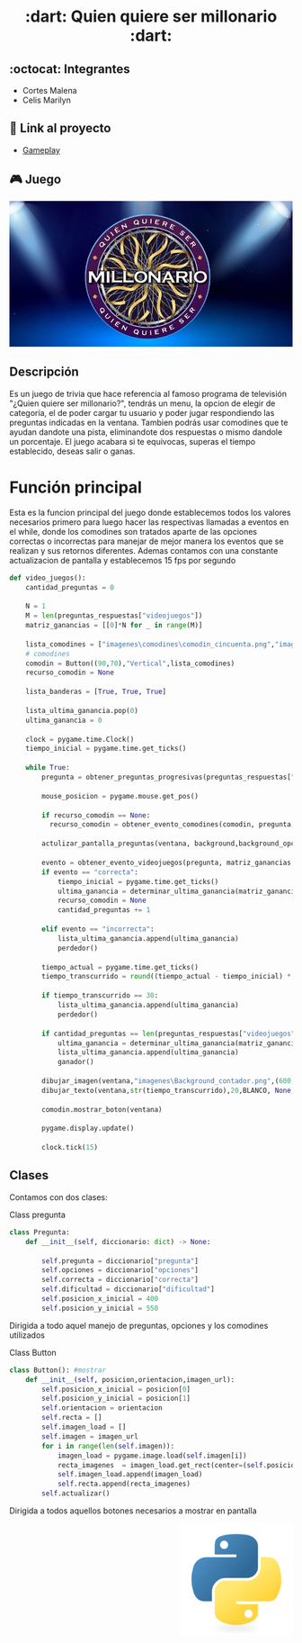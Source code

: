 
<div align="center">
  <h1> :dart: Quien quiere ser millonario :dart:</h1> 
</div>

## :octocat: Integrantes 
- Cortes Malena
- Celis Marilyn


## :link: Link al proyecto
- [Gameplay](#)

## :video_game: Juego 
![Logo](./imagenes/quienquieresermillonario.jpg)

## Descripción 
Es un juego de trivia que hace referencia al famoso programa de televisión "¿Quien quiere ser millonario?", tendrás un menu, la opcion de elegir de categoría, el de poder cargar tu usuario y poder jugar respondiendo las preguntas indicadas en la ventana. Tambien podrás usar comodines que te ayudan dandote una pista, eliminandote dos respuestas o mismo dandole un porcentaje. El juego acabara si te equivocas, superas el tiempo establecido, deseas salir o ganas. 

# Función principal
Esta es la funcion principal del juego donde establecemos todos los valores necesarios primero para luego hacer las respectivas llamadas a eventos en el while, donde los comodines son tratados aparte de las opciones correctas o incorrectas para manejar de mejor manera los eventos que se realizan y sus retornos diferentes. Ademas contamos con una constante actualizacion de pantalla y establecemos 15 fps por segundo

~~~ Python
def video_juegos():
    cantidad_preguntas = 0
    
    N = 1
    M = len(preguntas_respuestas["videojuegos"])
    matriz_ganancias = [[0]*N for _ in range(M)]
    
    lista_comodines = ["imagenes\comodines\comodin_cincuenta.png","imagenes\comodines\comodin_llamada.png","imagenes\comodines\comodin_publico.png"]
    # comodines
    comodin = Button((90,70),"Vertical",lista_comodines)
    recurso_comodin = None
    
    lista_banderas = [True, True, True]

    lista_ultima_ganancia.pop(0)
    ultima_ganancia = 0
    
    clock = pygame.time.Clock()
    tiempo_inicial = pygame.time.get_ticks()
    
    while True:
        pregunta = obtener_preguntas_progresivas(preguntas_respuestas["videojuegos"],cantidad_preguntas)
        
        mouse_posicion = pygame.mouse.get_pos()
        
        if recurso_comodin == None:
          recurso_comodin = obtener_evento_comodines(comodin, pregunta, lista_pistas, lista_banderas, mouse_posicion, recurso_comodin)
        
        actulizar_pantalla_preguntas(ventana, background,background_opciones, 10 ,BLANCO, None, pregunta, comodin, matriz_ganancias, recurso_comodin)
        
        evento = obtener_evento_videojuegos(pregunta, matriz_ganancias, mouse_posicion, cantidad_preguntas, ultima_ganancia)
        if evento == "correcta":
            tiempo_inicial = pygame.time.get_ticks()
            ultima_ganancia = determinar_ultima_ganancia(matriz_ganancias, lambda ganacia: ganacia != 0)
            recurso_comodin = None
            cantidad_preguntas += 1
            
        elif evento == "incorrecta":
            lista_ultima_ganancia.append(ultima_ganancia)
            perdedor()    
         
        tiempo_actual = pygame.time.get_ticks()
        tiempo_transcurrido = round((tiempo_actual - tiempo_inicial) * 0.001)
        
        if tiempo_transcurrido == 30:
            lista_ultima_ganancia.append(ultima_ganancia)
            perdedor()

        if cantidad_preguntas == len(preguntas_respuestas["videojuegos"]):
            ultima_ganancia = determinar_ultima_ganancia(matriz_ganancias,lambda ganancia: ganancia != 0) + 1
            lista_ultima_ganancia.append(ultima_ganancia)
            ganador()
        
        dibujar_imagen(ventana,"imagenes\Background_contador.png",(600,70))
        dibujar_texto(ventana,str(tiempo_transcurrido),20,BLANCO, None,(600,70) ) 
      
        comodin.mostrar_boton(ventana)
      
        pygame.display.update()
        
        clock.tick(15)
~~~

## Clases
Contamos con dos clases:

Class pregunta
~~~ Python
class Pregunta: 
    def __init__(self, diccionario: dict) -> None: 
        
        self.pregunta = diccionario["pregunta"] 
        self.opciones = diccionario["opciones"]
        self.correcta = diccionario["correcta"]
        self.dificultad = diccionario["dificultad"]
        self.posicion_x_inicial = 400
        self.posicion_y_inicial = 550  
~~~
Dirigida a todo aquel manejo de preguntas, opciones y los comodines utilizados 

Class Button
~~~ Python
class Button(): #mostrar 
    def __init__(self, posicion,orientacion,imagen_url):
        self.posicion_x_inicial = posicion[0]
        self.posicion_y_inicial = posicion[1]
        self.orientacion = orientacion
        self.recta = []
        self.imagen_load = []
        self.imagen = imagen_url
        for i in range(len(self.imagen)):
            imagen_load = pygame.image.load(self.imagen[i])
            recta_imagenes  = imagen_load.get_rect(center=(self.posicion_x_inicial, self.posicion_y_inicial))
            self.imagen_load.append(imagen_load)
            self.recta.append(recta_imagenes)
        self.actualizar()
~~~
Dirigida a todos aquellos botones necesarios a mostrar en pantalla 

<div align="end">


  
<img width="200" style="margin-bottom: 1.5rem" src="https://github.com/devicons/devicon/blob/master/icons/python/python-original.svg" />
 
  

  
</div>
